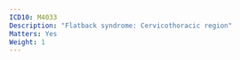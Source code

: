 ```yaml
---
ICD10: M4033
Description: "Flatback syndrome: Cervicothoracic region"
Matters: Yes
Weight: 1
---
```

